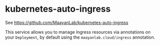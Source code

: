 # kubernetes-auto-ingress

See <https://github.com/MaayanLab/kubernetes-auto-ingress>

This service allows you to manage Ingress resources via annotations on your `Deployment`, by default using the `maayanlab.cloud/ingress` annotation.
